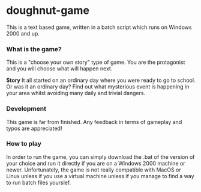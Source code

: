 # doughnut-game

This is a text based game, written in a batch script which runs on Windows 2000 and up.

<h3>What is the game?</h3>

This is a "choose your own story" type of game. You are the protagonist and you will choose what will happen next.

<b>Story</b>
It all started on an ordinary day where you were ready to go to school. Or was it an ordinary day? Find out what mysterious event is happening in your area whilst avoiding many daily and trivial dangers.

<h3>Development</h3>

This game is far from finished. Any feedback in terms of gameplay and typos are appreciated!

<h3>How to play</h3>

In order to run the game, you can simply download the .bat of the version of your choice and run it directly if you are on a Windows 2000 machine or newer. Unfortunately, the game is not really compatible with MacOS or Linux unless if you use a virtual machine unless if you manage to find a way to run batch files yourslef.
